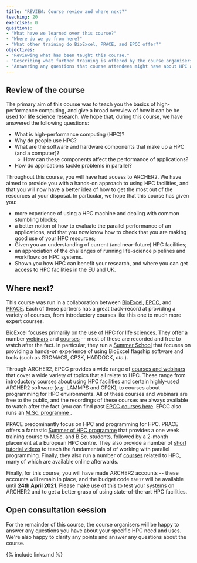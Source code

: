 ```yaml
---
title: "REVIEW: Course review and where next?"
teaching: 20
exercises: 0
questions:
- "What have we learned over this course?"
- "Where do we go from here?"
- "What other training do BioExcel, PRACE, and EPCC offer?"
objectives:
- "Reviewing what has been taught this course."
- "Describing what further training is offered by the course organisers."
- "Answering any questions that course attendees might have about HPC and life science research."
---
```


## Review of the course

The primary aim of this course was to teach you the basics of high-performance 
computing, and give a broad overview of how it can be be used for life science 
research. We hope that, during this course, we have answered the following 
questions:

- What is high-performance computing (HPC)?
- Why do people use HPC?
- What are the software and hardware components that make up a HPC (and a 
computer)?
  - How can these components affect the performance of applications?
- How do applications tackle problems in parallel?

Throughout this course, you will have had access to ARCHER2. We have aimed to 
provide you with a hands-on approach to using HPC facilities, and that you 
will now have a better idea of how to get the most out of the resources at 
your disposal. In particular, we hope that this course has given you:

- more experience of using a HPC machine and dealing with common stumbling 
blocks;
- a better notion of how to evaluate the parallel performance of an 
applications, and that you now know how to check that you are making good use 
of your HPC resources;
- Given you an understanding of current (and near-future) HPC facilities;
- an appreciation of the challenges of running life-science pipelines and 
workflows on HPC systems.
- Shown you how HPC can benefit your research, and where you can get access to 
HPC facilities in the EU and UK.


## Where next?

This course was run in a collaboration between [BioExcel](https://bioexcel.eu/), 
[EPCC](https://www.epcc.ed.ac.uk/), and [PRACE](https://prace-ri.eu/). Each of 
these partners has a great track-record at providing a variety of courses, 
from introductory courses like this one to much more expert courses.

BioExcel focuses primarily on the use of HPC for life sciences. They offer 
a number [webinars](https://bioexcel.eu/category/webinar/) and 
[courses](https://bioexcel.eu/services/training/) -- most of these are 
recorded and free to watch after the fact. In particular, they run a [Summer 
School](https://bioexcel.eu/events/summer-school-on-biomolecular-simulations/) 
that focuses on providing a hands-on experience of using BioExcel flagship 
software and tools (such as GROMACS, CP2K, HADDOCK, *etc.*).

Through ARCHER2, EPCC provides a wide range of 
[courses and webinars](https://www.archer2.ac.uk/training/#upcoming-training) 
that cover a wide variety of topics that all relate to HPC. These range from 
introductory courses about using HPC facilities and certain highly-used 
ARCHER2 software (*e.g.* LAMMPS and CP2K), to courses about programming for 
HPC environments. All of these courses and webinars are free to the public, 
and the recordings of these courses are always available to watch after the 
fact (you can find past 
[EPCC courses here](https://www.archer2.ac.uk/training/materials/). EPCC also 
runs an 
[M.Sc. programme ](https://www.epcc.ed.ac.uk/msc/programmes/msc-programmes).

PRACE predominantly focus on HPC and programming for HPC. PRACE offers a 
fantastic [Summer of HPC programme](https://summerofhpc.prace-ri.eu/) that 
provides a one week training course to M.Sc. and B.Sc. students, followed by 
a 2-month placement at a European HPC centre. They also provide a number of 
[short tutorial videos](https://training.prace-ri.eu/index.php/prace-tutorials/) 
to teach the fundamentals of of working with parallel programming. Finally, 
they also run a number of [courses](https://events.prace-ri.eu/) related to 
HPC, many of which are available online afterwards.

Finally, for this course, you will have made ARCHER2 accounts -- these 
accounts will remain in place, and the budget code `ta017` will be available 
until **24th April 2021**. Please make use of this to test your systems on 
ARCHER2 and to get a better grasp of using state-of-the-art HPC facilities.

## Open consultation session

For the remainder of this course, the course organisers will be happy to 
answer any questions you have about your specific HPC need and uses. We're 
also happy to clarify any points and answer any questions about the course.

{% include links.md %}
